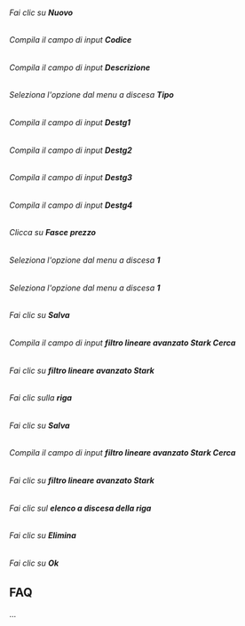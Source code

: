 ###### Fai clic su **Nuovo**  

###### Compila il campo di input **Codice**  

###### Compila il campo di input **Descrizione**  

###### Seleziona l'opzione dal menu a discesa **Tipo**  

###### Compila il campo di input **Destg1**  

###### Compila il campo di input **Destg2**  

###### Compila il campo di input **Destg3**  

###### Compila il campo di input **Destg4**  

###### Clicca su **Fasce prezzo**  

###### Seleziona l'opzione dal menu a discesa **1**  

###### Seleziona l'opzione dal menu a discesa **1**  

###### Fai clic su **Salva**  

###### Compila il campo di input **filtro lineare avanzato Stark Cerca**  

###### Fai clic su **filtro lineare avanzato Stark**  

###### Fai clic sulla **riga**  

###### Fai clic su **Salva**  

###### Compila il campo di input **filtro lineare avanzato Stark Cerca**  

###### Fai clic su **filtro lineare avanzato Stark**  

###### Fai clic sul **elenco a discesa della riga**  

###### Fai clic su **Elimina**  

###### Fai clic su **Ok**  

FAQ
---

...